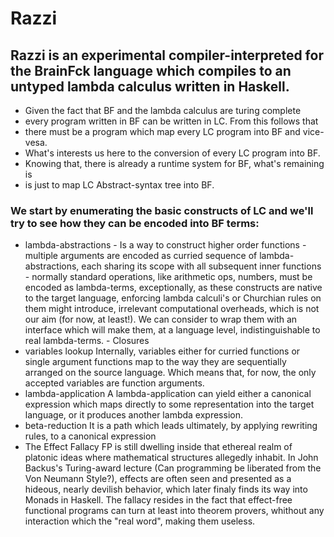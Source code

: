 # Razzi

## Razzi is an experimental compiler-interpreted for the BrainFck language which compiles to an untyped lambda calculus written in Haskell.

- Given the fact that BF and the lambda calculus are turing complete
- every program written in BF can be written in LC. From this follows that 
- there must be a program which map every LC program into BF and vice-vesa.
- What's interests us here to the conversion of every LC program into BF.
- Knowing that, there is already a runtime system for BF, what's remaining is
- is just to map LC Abstract-syntax tree into BF.

### We start by enumerating the basic constructs of LC and we'll try to see how they can be encoded into BF terms:
  * lambda-abstractions
         - Is a way to construct higher order functions
         - multiple arguments are encoded as curried sequence of lambda-abstractions, each sharing its scope with all subsequent
           inner functions
         - normally standard operations, like arithmetic ops, numbers, must be encoded as lambda-terms, exceptionally, as these
           constructs are native to the target language, enforcing lambda calculi's or Churchian rules on them might introduce,
           irrelevant computational overheads, which is not our aim (for now, at least!). We can consider to wrap them with an
           interface which will make them, at a language level, indistinguishable to real lambda-terms.
        -  Closures
  * variables lookup
        Internally, variables either for curried functions or single argument functions map to the way they are
        sequentially arranged on the source language. Which means that, for now, the only accepted variables
        are function arguments.
  * lambda-application
        A lambda-application can yield either a canonical expression which maps directly to some representation into the
        target language, or it produces another lambda expression.
  * beta-reduction
        It is a path which leads ultimately, by applying rewriting rules, to a canonical expression
  * The Effect Fallacy
        FP is still dwelling inside that ethereal realm of platonic ideas where mathematical structures allegedly inhabit.
        In John Backus's Turing-award lecture (Can programming be liberated from the Von Neumann Style?), effects are often seen
        and presented as a hideous, nearly devilish behavior, which later finaly finds its way into Monads in Haskell. The fallacy resides in the
        fact that effect-free functional programs can turn at least into theorem provers, whithout any interaction which the "real word", making them
        useless.
